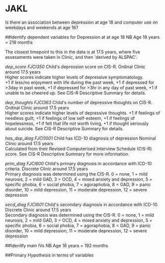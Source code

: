 # JAKL
Is there an association between depression at age 18 and computer use on weekdays and weekends at age 16?

##Identify dependent variables for Depression at at age 18
NB Age 18 years = 216 months

The closest timepoint to this in the data is at 17.5 years, where five assessments were taken in Clinic, and then 'derived by ALSPAC'. 

*dep_score	FJCI350*	Child's depression score on CIS-R.	Ordinal	Clinic	around 17.5 years	
Higher scores indicate higher levels of depressive symptomatology.  
+1 if less/no enjoyment with life during the past week, 
+1 if depressed for >3day in past week, 
+1 if depressed for >3hr in any day of past week, 
+1 if unable to be cheered up. See CIS-R Descriptive Summary for details.

*dep_thoughts	FJCI363* Child's number of depressive thoughts on CIS-R.	Ordinal	Clinic	around 17.5 years	
Higher scores indicate higher levels of depressive thoughts. 
+1 if feelings of needless guilt, 
+1 if feelings of low self-esteem, 
+1 if feelings of hopelessness, 
+1 if felt that life not worth living, 
+1 if thought seriously about suicide. See CIS-R Descriptive Summary for details.

*has_dep_diag	FJCI1001*	Child has ICD-10 diagnosis of depression	Nominal	Clinic	around 17.5 years	
Calculated from their Revised Computerised Interview Schedule (CIS-R) score. See CIS-R Descriptive Summary for more information.

*prim_diag	FJCI600*	Child's primary diagnosis in accordance with ICD-10 criteria.	Discrete	Clinic	around 17.5 years	
Primary diagnosis was determined using the CIS-R. 
0 = none, 1 = mild neurosis, 2 = mild GAD, 3 = OCD, 4 = mixed anxiety and depression, 5 = specific phobia, 6 = social phobia, 7 = agoraphobia, 8 = GAD, 9 = panic disorder, 10 = mild depression, 11 = moderate depression, 12 = severe depression

*secd_diag	FJCI601*	Child's secondary diagnosis in accordance with ICD-10.	Discrete	Clinic	around 17.5 years	
Secondary diagnosis was determined using the CIS-R. 
0 = none, 1 = mild neurosis, 2 = mild GAD, 3 = OCD, 4 = mixed anxiety and depression, 5 = specific phobia, 6 = social phobia, 7 = agoraphobia, 8 = GAD, 9 = panic disorder, 10 = mild depression, 11 = moderate depression, 12 = severe depression

##Idenitfy main IVs
NB Age 16 years = 192 months

##Primary Hypothesis in terms of variables

